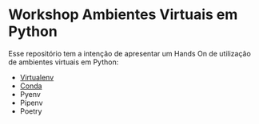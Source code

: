 # Workshop Ambientes Virtuais em Python

Esse repositório tem a intenção de apresentar um Hands On de utilização de ambientes virtuais em Python:

* [Virtualenv](https://github.com/vvalcristina/workshop-ambientes-virtuais/tree/main/virtualenv)
* [Conda](https://github.com/vvalcristina/workshop-ambientes-virtuais/tree/main/conda)
* Pyenv
* Pipenv
* Poetry
